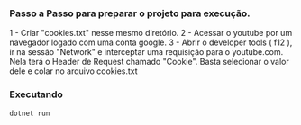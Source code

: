 ### Passo a Passo para preparar o projeto para execução.
1 - Criar "cookies.txt" nesse mesmo diretório.
2 - Acessar o youtube por um navegador logado com uma conta google.
3 - Abrir o developer tools ( f12 ), ir na sessão "Network" e interceptar uma requisição para o
    youtube.com.
    Nela terá o Header de Request chamado "Cookie". Basta selecionar o valor dele e colar no arquivo cookies.txt

### Executando
```dotnet run```